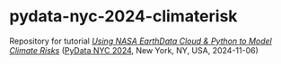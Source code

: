 # pydata-nyc-2024-climaterisk
Repository for tutorial [*Using NASA EarthData Cloud & Python to Model Climate Risks*](https://nyc2024.pydata.org/cfp/talk/JSXECL/) ([PyData NYC 2024](https://pydata.org/nyc2024/), New York, NY, USA, 2024-11-06)
